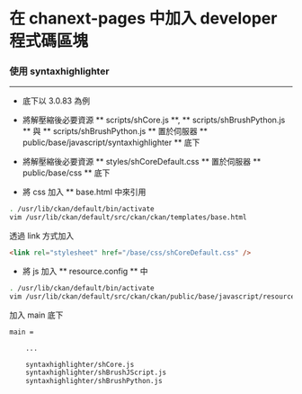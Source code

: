 # 在 chanext-pages 中加入 developer 程式碼區塊

<script type="text/javascript" src="../js/general.js"></script>

### 使用 syntaxhighlighter
---

* 底下以 3.0.83 為例

* 將解壓縮後必要資源 ** scripts/shCore.js **, ** scripts/shBrushPython.js ** 與 ** scripts/shBrushPython.js ** 置於伺服器 ** public/base/javascript/syntaxhighlighter ** 底下

* 將解壓縮後必要資源 ** styles/shCoreDefault.css ** 置於伺服器 ** public/base/css ** 底下

* 將 css 加入 ** base.html 中來引用

```bash
. /usr/lib/ckan/default/bin/activate
vim /usr/lib/ckan/default/src/ckan/ckan/templates/base.html
```

透過 link 方式加入

```html
<link rel="stylesheet" href="/base/css/shCoreDefault.css" />
```

* 將 js 加入 ** resource.config ** 中

```bash
. /usr/lib/ckan/default/bin/activate
vim /usr/lib/ckan/default/src/ckan/ckan/public/base/javascript/resource.config
```

加入 main 底下

```bash
main =

    ...

    syntaxhighlighter/shCore.js
    syntaxhighlighter/shBrushJScript.js
    syntaxhighlighter/shBrushPython.js
```

